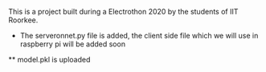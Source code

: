 This is a project built during a Electrothon 2020 by the students of IIT Roorkee.

* The serveronnet.py file is added, the client side file which we will use in raspberry pi will be added soon

** model.pkl is uploaded
